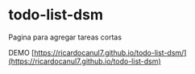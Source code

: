 # todo-list-dsm
Pagina para agregar tareas cortas

DEMO [https://ricardocanul7.github.io/todo-list-dsm/](https://ricardocanul7.github.io/todo-list-dsm)
